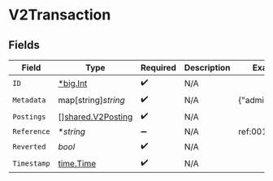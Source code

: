 # V2Transaction


## Fields

| Field                                                         | Type                                                          | Required                                                      | Description                                                   | Example                                                       |
| ------------------------------------------------------------- | ------------------------------------------------------------- | ------------------------------------------------------------- | ------------------------------------------------------------- | ------------------------------------------------------------- |
| `ID`                                                          | [*big.Int](https://pkg.go.dev/math/big#Int)                   | :heavy_check_mark:                                            | N/A                                                           |                                                               |
| `Metadata`                                                    | map[string]*string*                                           | :heavy_check_mark:                                            | N/A                                                           | {"admin":"true"}                                              |
| `Postings`                                                    | [][shared.V2Posting](../../../pkg/models/shared/v2posting.md) | :heavy_check_mark:                                            | N/A                                                           |                                                               |
| `Reference`                                                   | **string*                                                     | :heavy_minus_sign:                                            | N/A                                                           | ref:001                                                       |
| `Reverted`                                                    | *bool*                                                        | :heavy_check_mark:                                            | N/A                                                           |                                                               |
| `Timestamp`                                                   | [time.Time](https://pkg.go.dev/time#Time)                     | :heavy_check_mark:                                            | N/A                                                           |                                                               |
